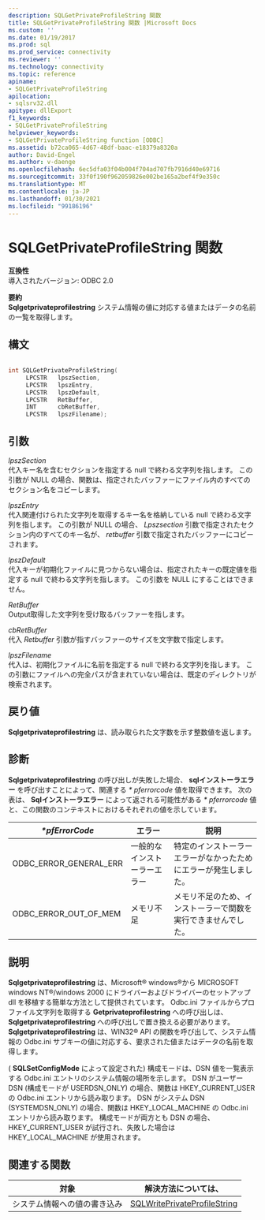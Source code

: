 ```yaml
---
description: SQLGetPrivateProfileString 関数
title: SQLGetPrivateProfileString 関数 |Microsoft Docs
ms.custom: ''
ms.date: 01/19/2017
ms.prod: sql
ms.prod_service: connectivity
ms.reviewer: ''
ms.technology: connectivity
ms.topic: reference
apiname:
- SQLGetPrivateProfileString
apilocation:
- sqlsrv32.dll
apitype: dllExport
f1_keywords:
- SQLGetPrivateProfileString
helpviewer_keywords:
- SQLGetPrivateProfileString function [ODBC]
ms.assetid: b72ca065-4d67-48df-baac-e18379a8320a
author: David-Engel
ms.author: v-daenge
ms.openlocfilehash: 6ec5dfa03f04b004f704ad707fb7916d40e69716
ms.sourcegitcommit: 33f0f190f962059826e002be165a2bef4f9e350c
ms.translationtype: MT
ms.contentlocale: ja-JP
ms.lasthandoff: 01/30/2021
ms.locfileid: "99186196"
---
```

# <a name="sqlgetprivateprofilestring-function"></a>SQLGetPrivateProfileString 関数
**互換性**  
 導入されたバージョン: ODBC 2.0  
  
 **要約**  
 **Sqlgetprivateprofilestring** システム情報の値に対応する値またはデータの名前の一覧を取得します。  
  
## <a name="syntax"></a>構文  
  
```cpp  
  
int SQLGetPrivateProfileString(  
     LPCSTR   lpszSection,  
     LPCSTR   lpszEntry,  
     LPCSTR   lpszDefault,  
     LPCSTR   RetBuffer,  
     INT      cbRetBuffer,  
     LPCSTR   lpszFilename);  
```  
  
## <a name="arguments"></a>引数  
 *lpszSection*  
 代入キー名を含むセクションを指定する null で終わる文字列を指します。 この引数が NULL の場合、関数は、指定されたバッファーにファイル内のすべてのセクション名をコピーします。  
  
 *lpszEntry*  
 代入関連付けられた文字列を取得するキー名を格納している null で終わる文字列を指します。 この引数が NULL の場合、 *Lpszsection* 引数で指定されたセクション内のすべてのキー名が、 *retbuffer* 引数で指定されたバッファーにコピーされます。  
  
 *lpszDefault*  
 代入キーが初期化ファイルに見つからない場合は、指定されたキーの既定値を指定する null で終わる文字列を指します。 この引数を NULL にすることはできません。  
  
 *RetBuffer*  
 Output取得した文字列を受け取るバッファーを指します。  
  
 *cbRetBuffer*  
 代入 *Retbuffer* 引数が指すバッファーのサイズを文字数で指定します。  
  
 *lpszFilename*  
 代入は、初期化ファイルに名前を指定する null で終わる文字列を指します。 この引数にファイルへの完全パスが含まれていない場合は、既定のディレクトリが検索されます。  
  
## <a name="returns"></a>戻り値  
 **Sqlgetprivateprofilestring** は、読み取られた文字数を示す整数値を返します。  
  
## <a name="diagnostics"></a>診断  
 **Sqlgetprivateprofilestring** の呼び出しが失敗した場合、 **sqlインストーラエラー** を呼び出すことによって、関連する *\* pferrorcode* 値を取得できます。 次の表は、 **Sqlインストーラエラー** によって返される可能性がある *\* pferrorcode* 値と、この関数のコンテキストにおけるそれぞれの値を示しています。  
  
|*\*pfErrorCode*|エラー|説明|  
|---------------------|-----------|-----------------|  
|ODBC_ERROR_GENERAL_ERR|一般的なインストーラーエラー|特定のインストーラーエラーがなかったためにエラーが発生しました。|  
|ODBC_ERROR_OUT_OF_MEM|メモリ不足|メモリ不足のため、インストーラーで関数を実行できませんでした。|  
  
## <a name="comments"></a>説明  
 **Sqlgetprivateprofilestring** は、Microsoft® windows®から MICROSOFT windows NT®/windows 2000 にドライバーおよびドライバーのセットアップ dll を移植する簡単な方法として提供されています。 Odbc.ini ファイルからプロファイル文字列を取得する **Getprivateprofilestring** への呼び出しは、 **Sqlgetprivateprofilestring** への呼び出しで置き換える必要があります。 **Sqlgetprivateprofilestring** は、WIN32® API の関数を呼び出して、システム情報の Odbc.ini サブキーの値に対応する、要求された値またはデータの名前を取得します。  
  
 ( **SQLSetConfigMode** によって設定された) 構成モードは、DSN 値を一覧表示する Odbc.ini エントリのシステム情報の場所を示します。 DSN がユーザー DSN (構成モードが USERDSN_ONLY) の場合、関数は HKEY_CURRENT_USER の Odbc.ini エントリから読み取ります。 DSN がシステム DSN (SYSTEMDSN_ONLY) の場合、関数は HKEY_LOCAL_MACHINE の Odbc.ini エントリから読み取ります。 構成モードが両方とも DSN の場合、HKEY_CURRENT_USER が試行され、失敗した場合は HKEY_LOCAL_MACHINE が使用されます。  
  
## <a name="related-functions"></a>関連する関数  
  
|対象|解決方法については、|  
|---------------------------|---------|  
|システム情報への値の書き込み|[SQLWritePrivateProfileString](../../../odbc/reference/syntax/sqlwriteprivateprofilestring-function.md)|

